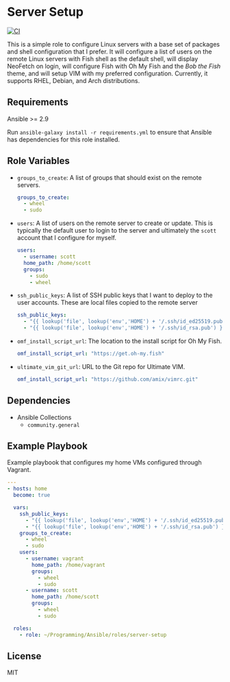 Server Setup
=========

[![CI](https://github.com/scottharwell/ansible-role-server-setup/workflows/CI/badge.svg)](https://github.com/scottharwell/ansible-role-server-setup/actions?query=workflow%3A+CI)

This is a simple role to configure Linux servers with a base set of packages and shell configuration that I prefer.  It will configure a list of users on the remote Linux servers with Fish shell as the default shell, will display NeoFetch on login, will configure Fish with Oh My Fish and the _Bob the Fish_ theme, and will setup VIM with my preferred configuration.  Currently, it supports RHEL, Debian, and Arch distributions.

Requirements
------------

Ansible >= 2.9

Run `ansible-galaxy install -r requirements.yml` to ensure that Ansible has dependencies for this role installed.

Role Variables
--------------

* `groups_to_create`: A list of groups that should exist on the remote servers.
  ```yaml
  groups_to_create:
    - wheel
    - sudo
  ```
* `users`: A list of users on the remote server to create or update. This is typically the default user to login to the server and ultimately the `scott` account that I configure for myself.
  ```yaml
  users:
    - username: scott
    home_path: /home/scott
    groups:
      - sudo
      - wheel
  ```
* `ssh_public_keys`: A list of SSH public keys that I want to deploy to the user accounts.  These are local files copied to the remote server
  ```yaml
  ssh_public_keys:
    - "{{ lookup('file', lookup('env','HOME') + '/.ssh/id_ed25519.pub') }}"
    - "{{ lookup('file', lookup('env','HOME') + '/.ssh/id_rsa.pub') }}"
  ```
* `omf_install_script_url`: The location to the install script for Oh My Fish.
  ```yaml
  omf_install_script_url: "https://get.oh-my.fish"
  ```
* `ultimate_vim_git_url`: URL to the Git repo for Ultimate VIM.
  ```yaml
  omf_install_script_url: "https://github.com/amix/vimrc.git"
  ```

Dependencies
------------

* Ansible Collections
  * `community.general`

Example Playbook
----------------

Example playbook that configures my home VMs configured through Vagrant.

```yaml
---
- hosts: home
  become: true

  vars:
    ssh_public_keys:
      - "{{ lookup('file', lookup('env','HOME') + '/.ssh/id_ed25519.pub') }}"
      - "{{ lookup('file', lookup('env','HOME') + '/.ssh/id_rsa.pub') }}"
    groups_to_create:
      - wheel
      - sudo
    users:
      - username: vagrant
        home_path: /home/vagrant
        groups:
          - wheel
          - sudo
      - username: scott
        home_path: /home/scott
        groups:
          - wheel
          - sudo

  roles:
    - role: ~/Programming/Ansible/roles/server-setup

```

License
-------

MIT
